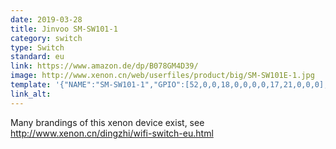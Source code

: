 ```yaml
---
date: 2019-03-28
title: Jinvoo SM-SW101-1
category: switch
type: Switch
standard: eu
link: https://www.amazon.de/dp/B078GM4D39/
image: http://www.xenon.cn/web/userfiles/product/big/SM-SW101E-1.jpg
template: '{"NAME":"SM-SW101-1","GPIO":[52,0,0,18,0,0,0,0,17,21,0,0,0],"FLAG":1,"BASE":18}' 
link_alt: 
---
```


Many brandings of this xenon device exist, see http://www.xenon.cn/dingzhi/wifi-switch-eu.html






